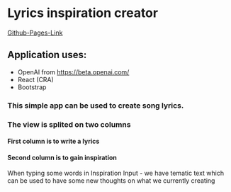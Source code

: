 # Lyrics inspiration creator

[Github-Pages-Link](https://mhiho.github.io/lyrics-inspiration/)

## Application uses:

- OpenAI from https://beta.openai.com/
- React (CRA)
- Bootstrap

### This simple app can be used to create song lyrics.

### The view is splited on two columns

#### First column is to write a lyrics

#### Second column is to gain inspiration 

When typing some words in Inspiration Input - we have tematic text which can be used to have some new thoughts on what we currently creating
